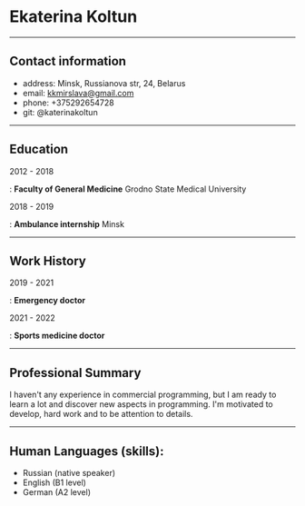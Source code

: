 Ekaterina Koltun
===================================================================

-------------------------------------------------------------------

## Contact information

- address: Minsk, Russianova str, 24, Belarus
- email: kkmirslava@gmail.com
- phone: +375292654728
- git: @katerinakoltun
-------------------------------------------------------------------

## Education

2012 - 2018

:   **Faculty of General Medicine** Grodno State Medical University

2018 - 2019

:   **Ambulance internship** Minsk

-------------------------------------------------------------------

## Work History

2019 - 2021

:   **Emergency doctor**

2021 - 2022

:   **Sports medicine doctor**

-------------------------------------------------------------------

## Professional Summary

I haven't any experience in commercial programming, but I am
ready to learn a lot and discover new aspects in programming.
I'm motivated to develop, hard work and to be attention to details.


----------------------------------------

## Human Languages (skills):

- Russian (native speaker)
- English (B1 level)
- German (A2 level)